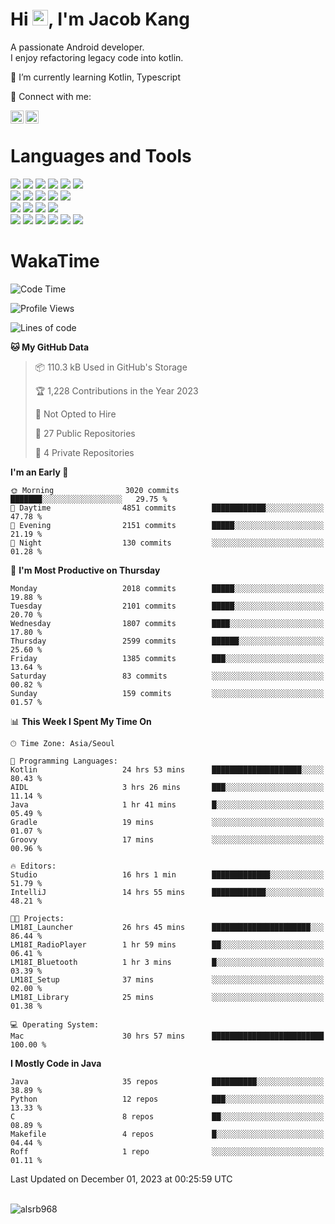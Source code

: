 # Hi <img src="https://media.giphy.com/media/hvRJCLFzcasrR4ia7z/giphy.gif" width="25px">, I'm Jacob Kang
A passionate Android developer.
</br>
I enjoy refactoring legacy code into kotlin.

🌱 I’m currently learning Kotlin, Typescript

🤝 Connect with me:

<a href="https://www.linkedin.com/in/minkyu-kang-b7477b1b2/"><img align="left" src="https://raw.githubusercontent.com/yushi1007/yushi1007/main/images/linkedin.svg" alt="Minkyu Kang | LinkedIn" width="21px"/></a>
<a href="https://www.instagram.com/_jacob_kang/"><img align="left" src="https://raw.githubusercontent.com/yushi1007/yushi1007/main/images/instagram.svg" alt="Jacob Kang | Instagram" width="21px"/></a>

</br>

# Languages and Tools

<div align="left">
<img src="https://img.shields.io/badge/java-007396?logo=java&logoColor=white"/>
<img src="https://img.shields.io/badge/kotlin-7F52FF?logo=kotlin&logoColor=white"/>
<img src="https://img.shields.io/badge/python-3776AB?logo=python&logoColor=white"/>
<img src="https://img.shields.io/badge/bash shell-4EAA25?logo=gnubash&logoColor=white"/>
<img src="https://img.shields.io/badge/c-A8B9CC?logo=c&logoColor=white"/>
<img src="https://img.shields.io/badge/c++-00599C?logo=c%2b%2b&logoColor=white"/>
</div>
<div align="left">
<img src="https://img.shields.io/badge/git-F05032?logo=git&logoColor=white"/>
<img src="https://img.shields.io/badge/github-181717?logo=github&logoColor=white"/>
<img src="https://img.shields.io/badge/mysql-4479A1?logo=mysql&logoColor=white"/>
<img src="https://img.shields.io/badge/sqlite-003B57?logo=sqlite&logoColor=white"/>
<img src="https://img.shields.io/badge/amazon AWS-232F3E?logo=amazonaws&logoColor=white"/>
</div>
<div align="left">
<img src="https://img.shields.io/badge/android-3DDC84?logo=android&logoColor=white"/>
<img src="https://img.shields.io/badge/linux-FCC624?logo=linux&logoColor=white"/>
<img src="https://img.shields.io/badge/flask-000000?logo=flask&logoColor=white"/>
<img src="https://img.shields.io/badge/arduino-00979D?logo=arduino&logoColor=white"/>
</div>
<div align="left">
<img src="https://img.shields.io/badge/slack-4A154B?logo=slack&logoColor=white"/>
<img src="https://img.shields.io/badge/notion-000000?logo=notion&logoColor=white"/>
<img src="https://img.shields.io/badge/jira-0052CC?logo=jira&logoColor=white"/>
<img src="https://img.shields.io/badge/postman-FF6C37?logo=postman&logoColor=white"/>
<img src="https://img.shields.io/badge/intellij-000000?logo=intellijidea&logoColor=white"/>
<img src="https://img.shields.io/badge/pycharm-000000?logo=pycharm&logoColor=white"/>
</div>

# WakaTime

<!--START_SECTION:waka-->
![Code Time](http://img.shields.io/badge/Code%20Time-3%2C218%20hrs%2056%20mins-blue)

![Profile Views](http://img.shields.io/badge/Profile%20Views-0-blue)

![Lines of code](https://img.shields.io/badge/From%20Hello%20World%20I%27ve%20Written-6.7%20million%20lines%20of%20code-blue)

**🐱 My GitHub Data** 

> 📦 110.3 kB Used in GitHub's Storage 
 > 
> 🏆 1,228 Contributions in the Year 2023
 > 
> 🚫 Not Opted to Hire
 > 
> 📜 27 Public Repositories 
 > 
> 🔑 4 Private Repositories 
 > 
**I'm an Early 🐤** 

```text
🌞 Morning                3020 commits        ███████░░░░░░░░░░░░░░░░░░   29.75 % 
🌆 Daytime                4851 commits        ████████████░░░░░░░░░░░░░   47.78 % 
🌃 Evening                2151 commits        █████░░░░░░░░░░░░░░░░░░░░   21.19 % 
🌙 Night                  130 commits         ░░░░░░░░░░░░░░░░░░░░░░░░░   01.28 % 
```
📅 **I'm Most Productive on Thursday** 

```text
Monday                   2018 commits        █████░░░░░░░░░░░░░░░░░░░░   19.88 % 
Tuesday                  2101 commits        █████░░░░░░░░░░░░░░░░░░░░   20.70 % 
Wednesday                1807 commits        ████░░░░░░░░░░░░░░░░░░░░░   17.80 % 
Thursday                 2599 commits        ██████░░░░░░░░░░░░░░░░░░░   25.60 % 
Friday                   1385 commits        ███░░░░░░░░░░░░░░░░░░░░░░   13.64 % 
Saturday                 83 commits          ░░░░░░░░░░░░░░░░░░░░░░░░░   00.82 % 
Sunday                   159 commits         ░░░░░░░░░░░░░░░░░░░░░░░░░   01.57 % 
```


📊 **This Week I Spent My Time On** 

```text
🕑︎ Time Zone: Asia/Seoul

💬 Programming Languages: 
Kotlin                   24 hrs 53 mins      ████████████████████░░░░░   80.43 % 
AIDL                     3 hrs 26 mins       ███░░░░░░░░░░░░░░░░░░░░░░   11.14 % 
Java                     1 hr 41 mins        █░░░░░░░░░░░░░░░░░░░░░░░░   05.49 % 
Gradle                   19 mins             ░░░░░░░░░░░░░░░░░░░░░░░░░   01.07 % 
Groovy                   17 mins             ░░░░░░░░░░░░░░░░░░░░░░░░░   00.96 % 

🔥 Editors: 
Studio                   16 hrs 1 min        █████████████░░░░░░░░░░░░   51.79 % 
IntelliJ                 14 hrs 55 mins      ████████████░░░░░░░░░░░░░   48.21 % 

🐱‍💻 Projects: 
LM18I_Launcher           26 hrs 45 mins      ██████████████████████░░░   86.44 % 
LM18I_RadioPlayer        1 hr 59 mins        ██░░░░░░░░░░░░░░░░░░░░░░░   06.41 % 
LM18I_Bluetooth          1 hr 3 mins         █░░░░░░░░░░░░░░░░░░░░░░░░   03.39 % 
LM18I_Setup              37 mins             ░░░░░░░░░░░░░░░░░░░░░░░░░   02.00 % 
LM18I_Library            25 mins             ░░░░░░░░░░░░░░░░░░░░░░░░░   01.38 % 

💻 Operating System: 
Mac                      30 hrs 57 mins      █████████████████████████   100.00 % 
```

**I Mostly Code in Java** 

```text
Java                     35 repos            ██████████░░░░░░░░░░░░░░░   38.89 % 
Python                   12 repos            ███░░░░░░░░░░░░░░░░░░░░░░   13.33 % 
C                        8 repos             ██░░░░░░░░░░░░░░░░░░░░░░░   08.89 % 
Makefile                 4 repos             █░░░░░░░░░░░░░░░░░░░░░░░░   04.44 % 
Roff                     1 repo              ░░░░░░░░░░░░░░░░░░░░░░░░░   01.11 % 
```




 Last Updated on December 01, 2023 at 00:25:59 UTC
<!--END_SECTION:waka-->

</br>

<div align="left">
<img align="left" src="https://github-readme-stats.vercel.app/api/top-langs?username=alsrb968&show_icons=true&locale=en&layout=compact&theme=dark" alt="alsrb968" />
</div>
